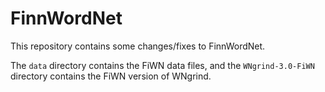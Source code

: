 # FinnWordNet

This repository contains some changes/fixes to FinnWordNet.

The `data` directory contains the FiWN data files, and the `WNgrind-3.0-FiWN`
directory contains the FiWN version of WNgrind.
